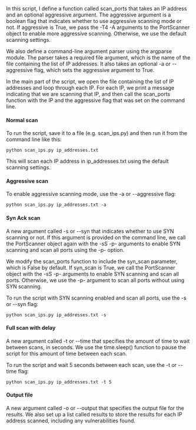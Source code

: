 In this script, I define a function called scan_ports that takes an IP address and an optional aggressive argument. The aggressive argument is a boolean flag that indicates whether to use aggressive scanning mode or not. If aggressive is True, we pass the -T4 -A arguments to the PortScanner object to enable more aggressive scanning. Otherwise, we use the default scanning settings.

We also define a command-line argument parser using the argparse module. The parser takes a required file argument, which is the name of the file containing the list of IP addresses. It also takes an optional -a or --aggressive flag, which sets the aggressive argument to True.

In the main part of the script, we open the file containing the list of IP addresses and loop through each IP. For each IP, we print a message indicating that we are scanning that IP, and then call the scan_ports function with the IP and the aggressive flag that was set on the command line.

#### Normal scan
To run the script, save it to a file (e.g. scan_ips.py) and then run it from the command line like this:

`python scan_ips.py ip_addresses.txt`

This will scan each IP address in ip_addresses.txt using the default scanning settings. 

#### Aggressive scan
To enable aggressive scanning mode, use the -a or --aggressive flag:

`python scan_ips.py ip_addresses.txt -a`

#### Syn Ack scan
A new argument called -s or --syn that indicates whether to use SYN scanning or not. If this argument is provided on the command line, we call the PortScanner object again with the -sS -p- arguments to enable SYN scanning and scan all ports using the -p- option.

We modify the scan_ports function to include the syn_scan parameter, which is False by default. If syn_scan is True, we call the PortScanner object with the -sS -p- arguments to enable SYN scanning and scan all ports. Otherwise, we use the -p- argument to scan all ports without using SYN scanning.

To run the script with SYN scanning enabled and scan all ports, use the -s or --syn flag:

`python scan_ips.py ip_addresses.txt -s`

#### Full scan with delay
A new argument called -t or --time that specifies the amount of time to wait between scans, in seconds. We use the time.sleep() function to pause the script for this amount of time between each scan.

To run the script and wait 5 seconds between each scan, use the -t or --time flag:

`python scan_ips.py ip_addresses.txt -t 5`

#### Output file
A new argument called -o or --output that specifies the output file for the results. We also set up a list called results to store the results for each IP address scanned, including any vulnerabilities found.
